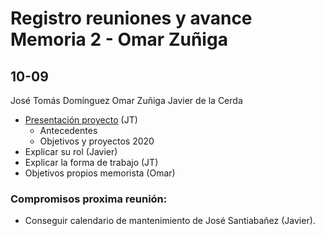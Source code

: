 # Registro reuniones y avance Memoria 2 - Omar Zuñiga

## 10-09 

José Tomás Domínguez 
Omar Zuñiga
Javier de la Cerda

- [Presentación proyecto](https://github.com/FabLabUTFSM/HerramientaMantenimiento/blob/master/Bibliografia/Presentacion.pdf) (JT)
    - Antecedentes 
    - Objetivos y proyectos 2020
- Explicar su rol (Javier)
- Explicar la forma de trabajo (JT)
- Objetivos propios memorista (Omar)

### Compromisos proxima reunión: 
- Conseguir calendario de mantenimiento de José Santiabañez (Javier). 

